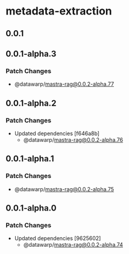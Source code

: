 # metadata-extraction

## 0.0.1

## 0.0.1-alpha.3

### Patch Changes

- @datawarp/mastra-rag@0.0.2-alpha.77

## 0.0.1-alpha.2

### Patch Changes

- Updated dependencies [f646a8b]
  - @datawarp/mastra-rag@0.0.2-alpha.76

## 0.0.1-alpha.1

### Patch Changes

- @datawarp/mastra-rag@0.0.2-alpha.75

## 0.0.1-alpha.0

### Patch Changes

- Updated dependencies [9625602]
  - @datawarp/mastra-rag@0.0.2-alpha.74
